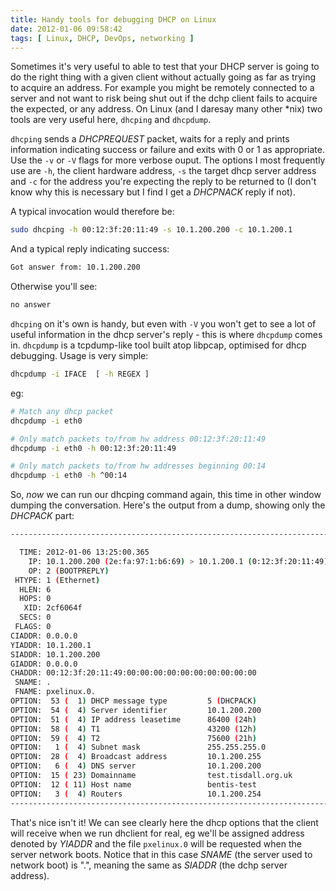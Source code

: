 ```yaml
---
title: Handy tools for debugging DHCP on Linux
date: 2012-01-06 09:58:42
tags: [ Linux, DHCP, DevOps, networking ]
---
```


Sometimes it's very useful to able to test that your DHCP server is going to do the right thing with a given client without actually going as far as trying to acquire an address. For example you might be remotely connected to a server and not want to risk being shut out if the dchp client fails to acquire the expected, or any address. On Linux (and I daresay many other \*nix) two tools are very useful here, `dhcping` and `dhcpdump`.

`dhcping` sends a *DHCPREQUEST* packet, waits for a reply and prints information indicating success or failure and exits with 0 or 1 as appropriate. Use the `-v` or `-V` flags for more verbose ouput. The options I most frequently use are `-h`, the client hardware address, `-s` the target dhcp server address and `-c` for the address you're expecting the reply to be returned to (I don't know why this is necessary but I find I get a *DHCPNACK* reply if not).

A typical invocation would therefore be:

```bash
sudo dhcping -h 00:12:3f:20:11:49 -s 10.1.200.200 -c 10.1.200.1
```

And a typical reply indicating success:

```bash
Got answer from: 10.1.200.200
```

Otherwise you'll see:

```bash
no answer
```

`dhcping` on it's own is handy, but even with `-V` you won't get to see a lot of useful information in the dhcp server's reply - this is where `dhcpdump` comes in. `dhcpdump` is a tcpdump-like tool built atop libpcap, optimised for dhcp debugging. Usage is very simple:

```bash
dhcpdump -i IFACE  [ -h REGEX ]
```

eg:

```bash
# Match any dhcp packet
dhcpdump -i eth0

# Only match packets to/from hw address 00:12:3f:20:11:49
dhcpdump -i eth0 -h 00:12:3f:20:11:49

# Only match packets to/from hw addresses beginning 00:14
dhcpdump -i eth0 -h ^00:14
```


So, *now* we can run our dhcping command again, this time in other window dumping the conversation. Here's the output from a dump, showing only the *DHCPACK* part:

```bash
---------------------------------------------------------------------------

  TIME: 2012-01-06 13:25:00.365
    IP: 10.1.200.200 (2e:fa:97:1:b6:69) > 10.1.200.1 (0:12:3f:20:11:49)
    OP: 2 (BOOTPREPLY)
 HTYPE: 1 (Ethernet)
  HLEN: 6
  HOPS: 0
   XID: 2cf6064f
  SECS: 0
 FLAGS: 0
CIADDR: 0.0.0.0
YIADDR: 10.1.200.1
SIADDR: 10.1.200.200
GIADDR: 0.0.0.0
CHADDR: 00:12:3f:20:11:49:00:00:00:00:00:00:00:00:00:00
 SNAME: .
 FNAME: pxelinux.0.
OPTION:  53 (  1) DHCP message type         5 (DHCPACK)
OPTION:  54 (  4) Server identifier         10.1.200.200
OPTION:  51 (  4) IP address leasetime      86400 (24h)
OPTION:  58 (  4) T1                        43200 (12h)
OPTION:  59 (  4) T2                        75600 (21h)
OPTION:   1 (  4) Subnet mask               255.255.255.0
OPTION:  28 (  4) Broadcast address         10.1.200.255
OPTION:   6 (  4) DNS server                10.1.200.200
OPTION:  15 ( 23) Domainname                test.tisdall.org.uk
OPTION:  12 ( 11) Host name                 bentis-test
OPTION:   3 (  4) Routers                   10.1.200.254
---------------------------------------------------------------------------
```

That's nice isn't it! We can see clearly here the dhcp options that the client will receive when we run dhclient for real, eg we'll be assigned address denoted by *YIADDR* and the file `pxelinux.0` will be requested when the server network boots. Notice that in this case *SNAME* (the server used to network boot) is ".", meaning the same as *SIADDR* (the dchp server address).
